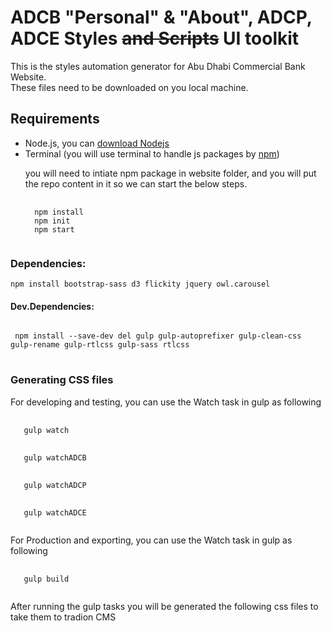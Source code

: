 <!-- ![ADCB Logo](https://www.healthholistic.com/wp-content/uploads/2016/10/ADCB-logo-320x100.png "ADCB Logo") -->

# ADCB "Personal" & "About", ADCP, ADCE Styles ~~and Scripts~~ UI toolkit

<p>This is the styles automation generator for Abu Dhabi Commercial Bank Website.<br/>
These files need to be downloaded on you local machine.</p>

## Requirements

<ul>
 <li>Node.js, you can <a href="https://nodejs.org/en/download/">download Nodejs</a></li>
 <li>Terminal (you will use terminal to handle js packages by <a href="https://npmjs.com/">npm</a>)
  <p> you will need to intiate npm package in website folder, and you will put the repo content in it so we can start the below steps.</p>
<pre>
 <code>
  npm install
  npm init
  npm start
 </code>
</pre>
 </li>
 </ul>

### Dependencies:

<pre><code>npm install bootstrap-sass d3 flickity jquery owl.carousel</code></pre>

#### Dev.Dependencies:

<pre>
<code>
 npm install --save-dev del gulp gulp-autoprefixer gulp-clean-css gulp-rename gulp-rtlcss gulp-sass rtlcss 
</code>
</pre>

### Generating CSS files

<p>For developing and testing, you can use the Watch task in gulp as following</p>
<pre>
  <code>
   gulp watch
  </code>
  <code>
   gulp watchADCB
  </code>
  <code>
   gulp watchADCP
  </code>
  <code>
   gulp watchADCE
  </code>
</pre>
<p>For Production and exporting, you can use the Watch task in gulp as following</p>
<pre>
  <code>
   gulp build
  </code>
</pre>

After running the gulp tasks you will be generated the following css files to take them to tradion CMS

 <pre>
  <code>
    <link rel="stylesheet" href="dist/adcb/assets/styles/personal/toolkit-en-custom.css" />
    <link rel="stylesheet" href="dist/adcb/assets/styles/personal/toolkit-ar-custom.css" />
  </code>
</pre>
<pre>
  <code>
    <link rel="stylesheet" href="dist/adcb/assets/styles/about/toolkit-en-custom.css" />
    <link rel="stylesheet" href="dist/adcb/assets/styles/about/toolkit-ar-custom.css" />
  </code>
</pre>
<pre>
  <code>
    <link rel="stylesheet" href="dist/adcp/assets/styles/toolkit-en.css">
    <link rel="stylesheet" href="dist/adcp/assets/styles/toolkit-ar.css">
  </code>
</pre>
<pre>
  <code>
    <link rel="stylesheet" href="dist/adce/assets/styles/toolkit-en.css">
    <link rel="stylesheet" href="dist/adce/assets/styles/toolkit-ar.css">
  </code>
</pre>
